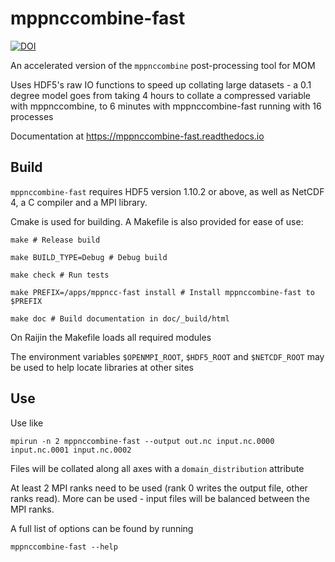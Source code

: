 # mppnccombine-fast
[![DOI](https://zenodo.org/badge/131938571.svg)](https://zenodo.org/badge/latestdoi/131938571)

An accelerated version of the `mppnccombine` post-processing tool for MOM

Uses HDF5's raw IO functions to speed up collating large datasets - a 0.1
degree model goes from taking 4 hours to collate a compressed variable with
mppnccombine, to 6 minutes with mppnccombine-fast running with 16 processes

Documentation at https://mppnccombine-fast.readthedocs.io

## Build

`mppnccombine-fast` requires HDF5 version 1.10.2 or above, as well as NetCDF 4,
a C compiler and a MPI library.

Cmake is used for building. A Makefile is also provided for ease of use:

    make # Release build

    make BUILD_TYPE=Debug # Debug build

    make check # Run tests

    make PREFIX=/apps/mppncc-fast install # Install mppnccombine-fast to $PREFIX

    make doc # Build documentation in doc/_build/html

On Raijin the Makefile loads all required modules

The environment variables `$OPENMPI_ROOT`, `$HDF5_ROOT` and `$NETCDF_ROOT` may
be used to help locate libraries at other sites

## Use

Use like

    mpirun -n 2 mppnccombine-fast --output out.nc input.nc.0000 input.nc.0001 input.nc.0002

Files will be collated along all axes with a `domain_distribution` attribute

At least 2 MPI ranks need to be used (rank 0 writes the output file, other
ranks read). More can be used - input files will be balanced between the MPI
ranks.

A full list of options can be found by running

    mppnccombine-fast --help

